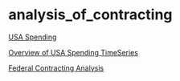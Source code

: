 # analysis_of_contracting

[USA Spending](https://www.usaspending.gov/Pages/Default.aspx)

[Overview of USA Spending TimeSeries](https://www.usaspending.gov/transparency/Pages/OverviewOfAwards.aspx)

[Federal Contracting Analysis](http://www.pogo.org/our-work/reports/2011/co-gp-20110913.html)
